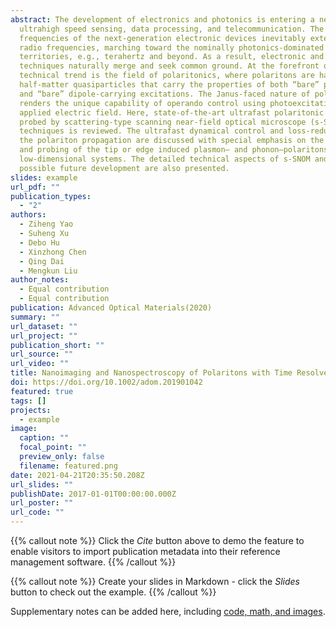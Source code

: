 ```yaml
---
abstract: The development of electronics and photonics is entering a new era of
  ultrahigh speed sensing, data processing, and telecommunication. The carrier
  frequencies of the next-generation electronic devices inevitably extend beyond
  radio frequencies, marching toward the nominally photonics-dominated
  territories, e.g., terahertz and beyond. As a result, electronic and photonic
  techniques naturally merge and seek common ground. At the forefront of this
  technical trend is the field of polaritonics, where polaritons are half-light,
  half-matter quasiparticles that carry the properties of both “bare” photons
  and “bare” dipole-carrying excitations. The Janus-faced nature of polaritons
  renders the unique capability of operando control using photoexcitation or
  applied electric field. Here, state-of-the-art ultrafast polaritonic phenomena
  probed by scattering-type scanning near-field optical microscope (s-SNOM)
  techniques is reviewed. The ultrafast dynamical control and loss-reduction of
  the polariton propagation are discussed with special emphasis on the creation
  and probing of the tip or edge induced plasmon– and phonon–polaritons in
  low-dimensional systems. The detailed technical aspects of s-SNOM and its
  possible future development are also presented.
slides: example
url_pdf: ""
publication_types:
  - "2"
authors:
  - Ziheng Yao
  - Suheng Xu
  - Debo Hu
  - Xinzhong Chen
  - Qing Dai
  - Mengkun Liu
author_notes:
  - Equal contribution
  - Equal contribution
publication: Advanced Optical Materials(2020)
summary: ""
url_dataset: ""
url_project: ""
publication_short: ""
url_source: ""
url_video: ""
title: Nanoimaging and Nanospectroscopy of Polaritons with Time Resolved s-SNOM
doi: https://doi.org/10.1002/adom.201901042
featured: true
tags: []
projects:
  - example
image:
  caption: ""
  focal_point: ""
  preview_only: false
  filename: featured.png
date: 2021-04-21T20:35:50.208Z
url_slides: ""
publishDate: 2017-01-01T00:00:00.000Z
url_poster: ""
url_code: ""
---
```


{{% callout note %}}
Click the *Cite* button above to demo the feature to enable visitors to import publication metadata into their reference management software.
{{% /callout %}}

{{% callout note %}}
Create your slides in Markdown - click the *Slides* button to check out the example.
{{% /callout %}}

Supplementary notes can be added here, including [code, math, and images](https://wowchemy.com/docs/writing-markdown-latex/).
